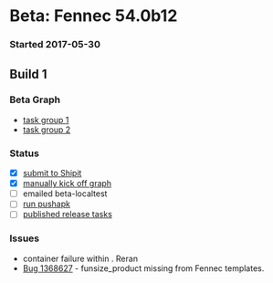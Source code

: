 # Beta: Fennec 54.0b12

### Started 2017-05-30

## Build 1

### Beta Graph
- [task group 1](https://tools.taskcluster.net/push-inspector/#/_oitkntbQUGV1Yl7ChSybQ)
- [task group 2](https://tools.taskcluster.net/push-inspector/#/9m66z34aSjW37NRvU10Caw)

### Status
- [x] [submit to Shipit](https://wiki.mozilla.org/Release:Release_Automation_on_Mercurial:Starting_a_Release#Submit_to_Ship_It)
- [x] [manually kick off graph](https://github.com/mozilla/releasewarrior/blob/master/how-tos/fennec-temp-relpro.md#start-off-the-fennec-graph)
- [ ] emailed beta-localtest
- [ ] [run pushapk](https://github.com/mozilla/releasewarrior/blob/master/how-tos/fennec-temp-relpro.md#run-pushapk-manually)
- [ ] [published release tasks](https://wiki.mozilla.org/Release:Release_Automation_on_Mercurial:Updates_through_Shipping#Post-release_tasks)

### Issues
- container failure within . Reran
- [Bug 1368627](https://bugzil.la/1368627) - funsize_product missing from Fennec templates.


